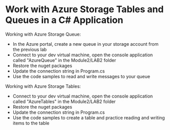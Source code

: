 # Work with Azure Storage Tables and Queues in a C# Application

Working with Azure Storage Queue:

* In the Azure portal, create a new queue in your storage account from the previous lab
* Connect to your dev virtual machine, open the console application called "AzureQueue" in the Module2/LAB2 folder
* Restore the nuget packages
* Update the connection string in Program.cs
* Use the code samples to read and write messages to your queue

Working with Azure Storage Tables:

* Connect to your dev virtual machine, open the console application called "AzureTables" in the Module2/LAB2 folder
* Restore the nuget packages
* Update the connection string in Program.cs
* Use the code samples to create a table and practice reading and writing items to the table
